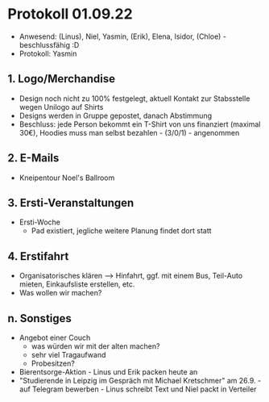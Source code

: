 ---
---

# Protokoll 01.09.22

- Anwesend: (Linus), Niel, Yasmin, (Erik), Elena, Isidor, (Chloe) - beschlussfähig :D
- Protokoll: Yasmin

## 1. Logo/Merchandise

- Design noch nicht zu 100% festgelegt, aktuell Kontakt zur Stabsstelle wegen Unilogo auf Shirts
- Designs werden in Gruppe gepostet, danach Abstimmung
- Beschluss: jede Person bekommt ein T-Shirt von uns finanziert (maximal 30€), Hoodies muss man selbst bezahlen - (3/0/1) - angenommen

## 2. E-Mails

- Kneipentour Noel's Ballroom

## 3. Ersti-Veranstaltungen

- Ersti-Woche
  - Pad existiert, jegliche weitere Planung findet dort statt

## 4. Erstifahrt

- Organisatorisches klären
  --> Hinfahrt, ggf. mit einem Bus, Teil-Auto mieten, Einkaufsliste erstellen, etc.
- Was wollen wir machen?

## n. Sonstiges

- Angebot einer Couch
  - was würden wir mit der alten machen?
  - sehr viel Tragaufwand
  - Probesitzen?
- Bierentsorge-Aktion - Linus und Erik packen heute an
- "Studierende in Leipzig im Gespräch mit Michael Kretschmer" am 26.9. - auf Telegram bewerben - Linus schreibt Text und Niel packt in Verteiler
